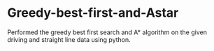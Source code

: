 # Greedy-best-first-and-Astar
Performed the greedy best first search and A* algorithm on the given driving and straight line data using python.
